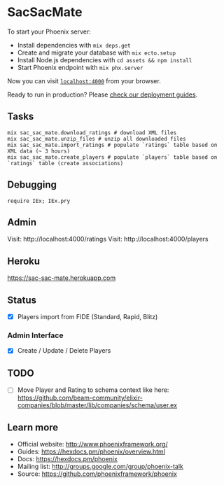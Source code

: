 # SacSacMate

To start your Phoenix server:

  * Install dependencies with `mix deps.get`
  * Create and migrate your database with `mix ecto.setup`
  * Install Node.js dependencies with `cd assets && npm install`
  * Start Phoenix endpoint with `mix phx.server`

Now you can visit [`localhost:4000`](http://localhost:4000) from your browser.

Ready to run in production? Please [check our deployment guides](https://hexdocs.pm/phoenix/deployment.html).

## Tasks

```
mix sac_sac_mate.download_ratings # download XML files
mix sac_sac_mate.unzip_files # unzip all downloaded files
mix sac_sac_mate.import_ratings # populate `ratings` table based on XML data (~ 3 hours)
mix sac_sac_mate.create_players # populate `players` table based on `ratings` table (create associations)
```

## Debugging

```
require IEx; IEx.pry
```

## Admin

Visit: http://localhost:4000/ratings
Visit: http://localhost:4000/players

## Heroku

https://sac-sac-mate.herokuapp.com

## Status
- [x] Players import from FIDE (Standard, Rapid, Blitz)

### Admin Interface
- [x] Create / Update / Delete Players

## TODO

- [ ] Move Player and Rating to schema context like here: 
https://github.com/beam-community/elixir-companies/blob/master/lib/companies/schema/user.ex

## Learn more

  * Official website: http://www.phoenixframework.org/
  * Guides: https://hexdocs.pm/phoenix/overview.html
  * Docs: https://hexdocs.pm/phoenix
  * Mailing list: http://groups.google.com/group/phoenix-talk
  * Source: https://github.com/phoenixframework/phoenix
